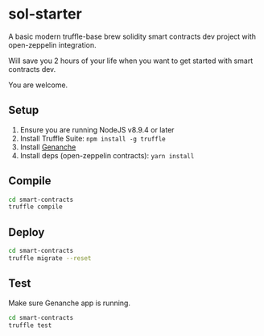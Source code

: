 # sol-starter

A basic modern truffle-base brew solidity smart contracts dev project with open-zeppelin integration.

Will save you 2 hours of your life when you want to get started with smart contracts dev.

You are welcome.

## Setup 
1. Ensure you are running NodeJS v8.9.4 or later
1. Install Truffle Suite: `npm install -g truffle`
2. Install [Genanche](`https://www.trufflesuite.com/ganache`)
3. Install deps (open-zeppelin contracts): `yarn install`

## Compile
```bash 
cd smart-contracts
truffle compile
```

## Deploy
```bash 
cd smart-contracts
truffle migrate --reset
```

## Test
Make sure Genanche app is running.

```bash 
cd smart-contracts
truffle test
```
